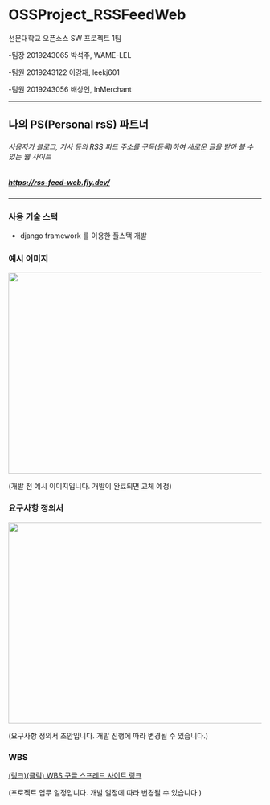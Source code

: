 # OSSProject_RSSFeedWeb
선문대학교 오픈소스 SW 프로젝트 1팀


-팀장 2019243065 박석주, WAME-LEL

-팀원 2019243122 이강재, leekj601

-팀원 2019243056 배상인, InMerchant

---

## 나의 PS(Personal rsS) 파트너


###### 사용자가 블로그, 기사 등의 RSS 피드 주소를 구독(등록)하여 새로운 글을 받아 볼 수 있는 웹 사이트
##### <a href="https://rss-feed-web.fly.dev/" target="_blank">https://rss-feed-web.fly.dev/</a>
---

### 사용 기술 스택

- django framework 를 이용한 풀스택 개발


### 예시 이미지

<img src="https://github.com/WAME-LEL/OSSProject_RSSFeedWeb/assets/56767018/3fff1058-be6e-4635-940a-f4bed3fe1826"  width="700" height="400">

(개발 전 예시 이미지입니다. 개발이 완료되면 교체 예정)

### 요구사항 정의서

<img src="https://github.com/WAME-LEL/OSSProject_RSSFeedWeb/assets/56767018/3592389b-64f3-4a67-a230-8765fde69749"  width="700" height="400">

(요구사항 정의서 초안입니다. 개발 진행에 따라 변경될 수 있습니다.)

### WBS
[(링크)(클릭) WBS 구글 스프레드 사이트 링크](https://docs.google.com/spreadsheets/d/1d2JO0KBQE9fXQ51-dqd_syQR3cCEJ8yWXrftlQvSgs8/edit#gid=0)

(프로젝트 업무 일정입니다. 개발 일정에 따라 변경될 수 있습니다.)
